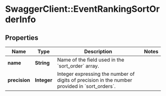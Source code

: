 # SwaggerClient::EventRankingSortOrderInfo

## Properties
Name | Type | Description | Notes
------------ | ------------- | ------------- | -------------
**name** | **String** | Name of the field used in the &#x60;sort_order&#x60; array. | 
**precision** | **Integer** | Integer expressing the number of digits of precision in the number provided in &#x60;sort_orders&#x60;. | 


